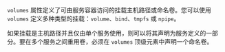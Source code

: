 `volumes` 属性定义了可由服务容器访问的挂载主机路径或命名卷。您可以使用 `volumes` 定义多种类型的挂载：`volume`、`bind`、`tmpfs` 或 `npipe`。

如果挂载是主机路径并且仅由单个服务使用，则可以将其声明为服务定义的一部分。要在多个服务之间重用卷，必须在 `volumes` 顶级元素中声明一个命名卷。
